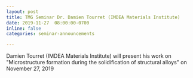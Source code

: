 ```yaml
---
layout: post
title: TMG Seminar Dr. Damien Tourret (IMDEA Materials Institute)
date: 2019-11-27  08:00:00-0700
inline: false
categories: seminar-announcements

---
```


Damien Tourret (IMDEA Materials Institute) will present his work on "Microstructure formation during the solidification of structural alloys" on November 27, 2019  


